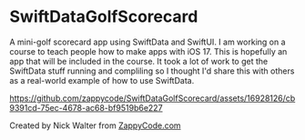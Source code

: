 # SwiftDataGolfScorecard
A mini-golf scorecard app using SwiftData and SwiftUI. I am working on a course to teach people how to make apps with iOS 17. This is hopefully an app that will be included in the course. It took a lot of work to get the SwiftData stuff running and compliling so I thought I'd share this with others as a real-world example of how to use SwiftData.

https://github.com/zappycode/SwiftDataGolfScorecard/assets/16928126/cb9391cd-75ec-4678-ac68-bf9519b6e227

Created by Nick Walter from [ZappyCode.com](https://ZappyCode.com)
